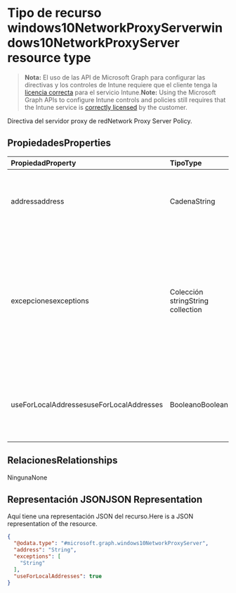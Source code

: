 # <a name="windows10networkproxyserver-resource-type"></a><span data-ttu-id="b5ab0-101">Tipo de recurso windows10NetworkProxyServer</span><span class="sxs-lookup"><span data-stu-id="b5ab0-101">windows10NetworkProxyServer resource type</span></span>

> <span data-ttu-id="b5ab0-102">**Nota:** El uso de las API de Microsoft Graph para configurar las directivas y los controles de Intune requiere que el cliente tenga la [licencia correcta](https://go.microsoft.com/fwlink/?linkid=839381) para el servicio Intune.</span><span class="sxs-lookup"><span data-stu-id="b5ab0-102">**Note:** Using the Microsoft Graph APIs to configure Intune controls and policies still requires that the Intune service is [correctly licensed](https://go.microsoft.com/fwlink/?linkid=839381) by the customer.</span></span>

<span data-ttu-id="b5ab0-103">Directiva del servidor proxy de red</span><span class="sxs-lookup"><span data-stu-id="b5ab0-103">Network Proxy Server Policy.</span></span>
## <a name="properties"></a><span data-ttu-id="b5ab0-104">Propiedades</span><span class="sxs-lookup"><span data-stu-id="b5ab0-104">Properties</span></span>
|<span data-ttu-id="b5ab0-105">Propiedad</span><span class="sxs-lookup"><span data-stu-id="b5ab0-105">Property</span></span>|<span data-ttu-id="b5ab0-106">Tipo</span><span class="sxs-lookup"><span data-stu-id="b5ab0-106">Type</span></span>|<span data-ttu-id="b5ab0-107">Descripción</span><span class="sxs-lookup"><span data-stu-id="b5ab0-107">Description</span></span>|
|:---|:---|:---|
|<span data-ttu-id="b5ab0-108">address</span><span class="sxs-lookup"><span data-stu-id="b5ab0-108">address</span></span>|<span data-ttu-id="b5ab0-109">Cadena</span><span class="sxs-lookup"><span data-stu-id="b5ab0-109">String</span></span>|<span data-ttu-id="b5ab0-110">Dirección del servidor proxy.</span><span class="sxs-lookup"><span data-stu-id="b5ab0-110">Address to the proxy server.</span></span> <span data-ttu-id="b5ab0-111">Especifique una dirección en formato <server>\[":"<port>\]</span><span class="sxs-lookup"><span data-stu-id="b5ab0-111">Specify an address in the format <server>\[“:”<port>\]</span></span>|
|<span data-ttu-id="b5ab0-112">excepciones</span><span class="sxs-lookup"><span data-stu-id="b5ab0-112">exceptions</span></span>|<span data-ttu-id="b5ab0-113">Colección string</span><span class="sxs-lookup"><span data-stu-id="b5ab0-113">String collection</span></span>|<span data-ttu-id="b5ab0-114">Direcciones que el servidor proxy no debe usar.</span><span class="sxs-lookup"><span data-stu-id="b5ab0-114">Addresses that should not use the proxy server.</span></span> <span data-ttu-id="b5ab0-115">El sistema no usará el servidor proxy para las direcciones que empiecen por lo que se especifica en este nodo.</span><span class="sxs-lookup"><span data-stu-id="b5ab0-115">The system will not use the proxy server for addresses beginning with what is specified in this node.</span></span>|
|<span data-ttu-id="b5ab0-116">useForLocalAddresses</span><span class="sxs-lookup"><span data-stu-id="b5ab0-116">useForLocalAddresses</span></span>|<span data-ttu-id="b5ab0-117">Booleano</span><span class="sxs-lookup"><span data-stu-id="b5ab0-117">Boolean</span></span>|<span data-ttu-id="b5ab0-118">Especifica si el servidor proxy se debe usar para direcciones locales (intranet).</span><span class="sxs-lookup"><span data-stu-id="b5ab0-118">Specifies whether the proxy server should be used for local (intranet) addresses.</span></span>|

## <a name="relationships"></a><span data-ttu-id="b5ab0-119">Relaciones</span><span class="sxs-lookup"><span data-stu-id="b5ab0-119">Relationships</span></span>
<span data-ttu-id="b5ab0-120">Ninguna</span><span class="sxs-lookup"><span data-stu-id="b5ab0-120">None</span></span>
## <a name="json-representation"></a><span data-ttu-id="b5ab0-121">Representación JSON</span><span class="sxs-lookup"><span data-stu-id="b5ab0-121">JSON Representation</span></span>
<span data-ttu-id="b5ab0-122">Aquí tiene una representación JSON del recurso.</span><span class="sxs-lookup"><span data-stu-id="b5ab0-122">Here is a JSON representation of the resource.</span></span>
<!-- {
  "blockType": "resource",
  "@odata.type": "microsoft.graph.windows10NetworkProxyServer"
}
-->
``` json
{
  "@odata.type": "#microsoft.graph.windows10NetworkProxyServer",
  "address": "String",
  "exceptions": [
    "String"
  ],
  "useForLocalAddresses": true
}
```



